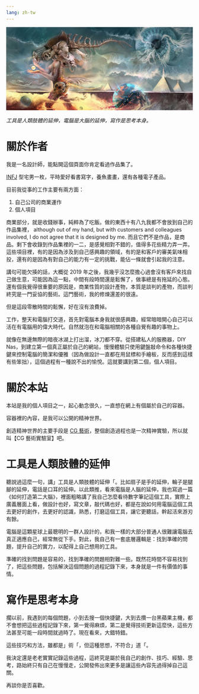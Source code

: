 ```yaml
---
lang: zh-tw
---
```


![](../posts/_images/冥想系列-1754664780351.webp)

*工具是人類肢體的延伸，電腦是大腦的延伸，寫作是思考本身。*

# 關於作者

我是一名設計師，能點開這個頁面你肯定看過作品集了。

[INFJ](https://www.16personalities.com/ch/infj-%E4%BA%BA%E6%A0%BC) 型宅男一枚，平時愛好看書寫字，養魚畫畫，還有各種電子產品。

目前我從事的工作主要有兩方面：

1. 自己公司的商業運作
2. 個人項目

商業部分，就是收錢辦事，純粹為了吃飯。做的東西十有八九我都不會放到自己的作品集裡， although out of my hand, but with customers and colleagues involved, I do not agree that it is designed by me. 而且它們不是作品，是商品。剩下會收錄到作品集裡的一二，是感覺相對不錯的，值得多花些精力弄一弄。這些項目裡，有的是因為涉及到自己感興趣的領域，有的是和客戶的審美氣味相投，還有的是因為有對自己的能力有一定的挑戰，能佔一條就會引起我的注意。

講句可能欠揍的話，大概從 2019 年之後，我幾乎沒怎麼擔心過會沒有客戶來找自己做生意，可能因為這一點，中間有段時間還是鬆懈了，做事總是有拖延的心態。還有個我覺得很重要的原因是，商業性質的設計產物，本質是談判的產物，而談判終究是一門妥協的藝術。這門藝術，我的修煉還差的很遠。

但是這段零散時間的鬆懈，好在沒有浪費掉。

工作，整天和電腦打交道，首先對電腦本身我就很感興趣，經常暗暗開心自己可以活在有電腦用的偉大時代。自然就泡在和電腦相關的各種自覺有趣的事物上。

就像在無邊無際的暗夜冰湖上打出溜，冰刀都不穿。從搭建私人的服務器，DIY Nas，到建立第一個真正屬於自己的網站，慢慢體驗只使用鍵盤敲命令和各種快捷鍵來控制電腦的簡潔和優雅（因為做設計一直都在用鼠標和手繪板，反而感到這樣有些笨拙），這個過程有一種說不出的愉悅。這就要講到第二個，個人項目。

# 關於本站

本站是我的個人項目之一，起心動念很久，一直想在網上有個屬於自己的容器。

容器裡的內容，是我可以公開的精神世界。

創造精神世界的主要手段是 [CG 藝術](https://baike.baidu.com/item/CG%E8%89%BA%E6%9C%AF/6030742)，整個創造過程也是一次精神實驗，所以就叫【CG 藝術實驗室】吧。

# 工具是人類肢體的延伸

聽說過這麼一句，講」工具是人類肢體的延伸「。比如扇子是手的延伸，輪子是腿腳的延伸，電話是口耳的延伸。以此類推，看來電腦是人腦的延伸，我也寫過一篇《如何打造第二大腦》，裡面粗略講了我自己怎麼看待數字筆記這個工具，實際上廣義層面上看，做設計也好，寫文章，敲代碼也好，都是在說如何用電腦這個工具去更好的創作，去更好的認識，熟悉，打磨這個工具，讓它更聽話，幹起活來游刃有餘。

電腦是這顆星球上最聰明的一群人設計的，和我一樣的大部分普通人很難讓電腦去真正適應自己，經常無從下手。對此，我自己有一套底層邏輯是：找到準確的問題，提升自己的實力，以配得上自己想用的工具。

準確的找到問題是容易的，找到準確的問題相對難一些。既然花時間不容易找到了，把這些問題，包括解決這個問題的過程記錄下來，本身就是一件有價值的事情。

# 寫作是思考本身

擱以前，我遇到的每個問題，小到去搜一個快捷鍵，大到去攢一台黑蘋果主機，都不會想把這些過程記錄下來，第一覺得麻煩，第二是覺得技術更新這麼快，這些方法甚至可能一段時間就過時了。現在看來，大錯特錯。

這些技巧和方法，雖都是」術「，但這種思想，不符合」道「。

我決定還是老老實實記錄這些過程，這終究是屬於我自己的創作、技巧、經驗、思考，路始終只有自己在慢慢走，公開發佈出來更多是讓這些內容先過得掉自己這關。

再談你是否喜歡。